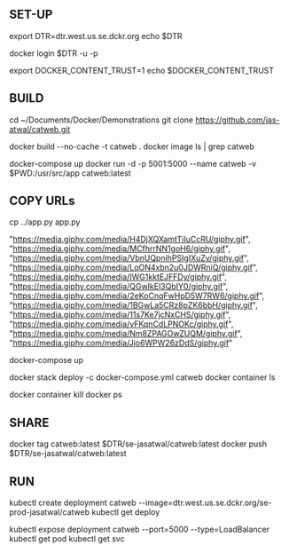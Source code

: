 ## SET-UP

export DTR=dtr.west.us.se.dckr.org
echo $DTR

docker login $DTR -u <uname> -p <password>

export DOCKER_CONTENT_TRUST=1
echo $DOCKER_CONTENT_TRUST

## BUILD
cd ~/Documents/Docker/Demonstrations
git clone https://github.com/jas-atwal/catweb.git

docker build --no-cache -t catweb .
docker image ls | grep catweb

docker-compose up
docker run -d -p 5001:5000 --name catweb -v $PWD:/usr/src/app catweb:latest

## COPY URLs
cp ../app.py app.py

"https://media.giphy.com/media/H4DjXQXamtTiIuCcRU/giphy.gif",
"https://media.giphy.com/media/MCfhrrNN1goH6/giphy.gif",
"https://media.giphy.com/media/VbnUQpnihPSIgIXuZv/giphy.gif",
"https://media.giphy.com/media/LqON4xbn2u0JDWRniQ/giphy.gif",
"https://media.giphy.com/media/IWG1kktEJFFDy/giphy.gif",
"https://media.giphy.com/media/QGwIkEl3QbIY0/giphy.gif",
"https://media.giphy.com/media/2eKoCnqFwHpD5W7RW6/giphy.gif",
"https://media.giphy.com/media/1BGwLa5CRz8pZK6bbH/giphy.gif",
"https://media.giphy.com/media/11s7Ke7jcNxCHS/giphy.gif",
"https://media.giphy.com/media/vFKqnCdLPNOKc/giphy.gif",
"https://media.giphy.com/media/Nm8ZPAGOwZUQM/giphy.gif",
"https://media.giphy.com/media/Jjo6WPW26zDdS/giphy.gif"

docker-compose up

docker stack deploy -c docker-compose.yml catweb
docker container ls

docker container kill <CONTAINER ID>
docker ps

## SHARE
docker tag catweb:latest $DTR/se-jasatwal/catweb:latest
docker push $DTR/se-jasatwal/catweb:latest

## RUN
kubectl create deployment catweb --image=dtr.west.us.se.dckr.org/se-prod-jasatwal/catweb
kubectl get deploy

kubectl expose deployment catweb --port=5000 --type=LoadBalancer
kubectl get pod
kubectl get svc




